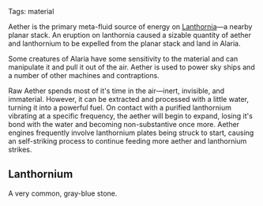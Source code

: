 Tags: material

Aether is the primary meta-fluid source of energy on [Lanthornia](Lanthornia)—a nearby planar stack. An eruption on lanthornia caused a sizable quantity of aether and lanthornium to be expelled from the planar stack and land in Alaria.

Some creatures of Alaria have some sensitivity to the material and can manipulate it and pull it out of the air. Aether is used to power sky ships and a number of other machines and contraptions.

Raw Aether spends most of it's time in the air—inert, invisible, and immaterial. However, it can be extracted and processed with a little water, turning it into a powerful fuel. On contact with a purified lanthornium vibrating at a specific frequency, the aether will begin to expand, losing it's bond with the water and becoming non-substantive once more. Aether engines frequently involve lanthornium plates being struck to start, causing an self-striking process to continue feeding more aether and lanthornium strikes.

## Lanthornium

A very common, gray-blue stone. 